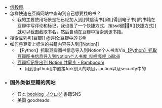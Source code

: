 - [信毅恒](https://www.douban.com/people/183452265/?_i=0227351chJlReg)
- 怎样快速在豆瓣网站中查询到自己想要找的书？
    - 我的主要使用场景是把已经加入到[[微信读书]]和[[得到电子书]]的书籍在豆瓣中写评论和标记，我设置了一个快捷方式，按ssd键#[[快捷方式]] 就可以截图截取书名，然后自动在豆瓣中搜索到该书籍。
- 搜索豆列#[[豆瓣]]  @评论:豆瓣中的书单
- 如何将豆瓣上标注的书籍内容导入到[[Notion]]
    - 【Python】抓取豆瓣图书信息导入到Notion个人书库Via[【Python】抓取豆瓣图书信息导入到Notion个人书库_哔哩哔哩_bilibili](https://www.bilibili.com/video/BV1Ui4y1Z79R/?vd_source=3d8ccab137cc879b5f9cbc14d68843ab)
    - [豆瓣标记导出到 Notion 并同步 - Bambooom](https://zhuzi.dev/2021/06/05/douban-backup-sync-notion/)
        - 用到[[github]]中直接fork别人的项目，action以及security中的
- ### 国外类似豆瓣的网站
    - 日本 [booklog ブクログ](https://booklog.jp/release) 書籍SNS
    - 美国  goodreads
